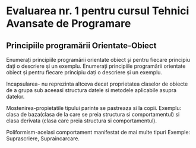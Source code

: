 # Evaluarea nr. 1 pentru cursul Tehnici Avansate de Programare #

## Principiile programării Orientate-Obiect ##
Enumerați principiile programării orientate obiect și pentru fiecare principiu dați o descriere și un exemplu.
Enumerați principiile programării orientate obiect și pentru fiecare principiu dați o descriere și un exemplu.

Incapsularea- nu reprezinta altceva decat proprietatea claselor de obiecte de a grupa sub aceeasi structura
datele si metodele aplicabile asupra datelor.

Mostenirea-propietatile tipului parinte se pastreaza si la copii. Exemplu: clasa de baza(clasa de la care 
se preia structura si comportamentul) si clasa derivata (clasa care preia structura si comportamentul).

Poliformism-acelasi comportament manifestat de mai multe tipuri Exemple: Suprascriere, Supraincarcare.